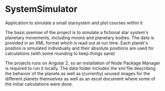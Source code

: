 # SystemSimulator
Application to simulate a small starsystem and plot courses within it

The basic premise of the project is to simulate a fictional star system's planetary movements, including moons and planetary bodies.
The data is provided in an XML format which is read out at run time. Each planet's position is simulated individually and their absolute
positions are used for calculations (with some rounding to keep things sane)

The projects runs on Angular 2, so an installation of Node Package Manager is required to run it locally. The data folder includes the xml
file describing the behavior of the planets as well as (currently) unused images for the different planets themselves as well as an excel
document where some of the initial calculations were done.

